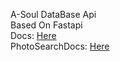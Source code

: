A-Soul DataBase Api  
Based On Fastapi  
Docs: [Here](https://apihk.asdb.live/Api/docs)  
PhotoSearchDocs: [Here](https://apihk.asdb.live/photo/docs)
